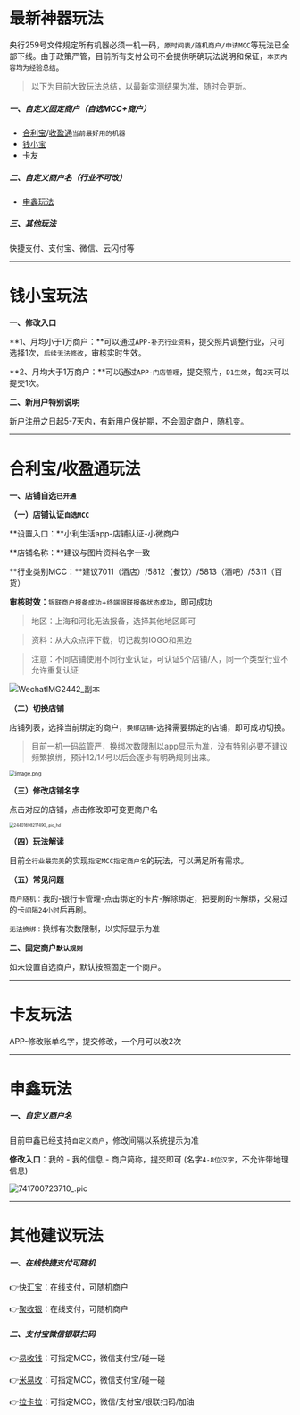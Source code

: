 # 最新神器玩法

央行259号文件规定所有机器必须一机一码，`原时间表/随机商户/申请MCC`等玩法已全部下线。由于政策严管，目前所有支付公司不会提供明确玩法说明和保证，`本页内容均为经验总结`。

> 以下为目前大致玩法总结，以最新实测结果为准，随时会更新。

##### 一、自定义固定商户（自选MCC+商户）

- [合利宝](tool/hlb.md)/[收盈通](tool/hlbsyt.md)`当前最好用的机器`
- [钱小宝](tool/qxb.md)
- [卡友](tool/kyks.md)

##### 二、自定义商户名（行业不可改）

- [申鑫玩法](tool/sx.md)

##### 三、其他玩法

快捷支付、支付宝、微信、云闪付等



---

# 钱小宝玩法

**一、修改入口**

**1、月均小于1万商户：**可以通过`APP-补充行业资料`，提交照片调整行业，只可选择1次，`后续无法修改`，审核实时生效。

**2、月均大于1万商户：**可以通过`APP-门店管理`，提交照片，`D1生效`，每`2天`可以提交1次。

**二、新用户特别说明**

新户注册之日起5-7天内，有新用户保护期，不会固定商户，随机变。



---

# 合利宝/收盈通玩法

**一、店铺自选`已开通`**

**（一）店铺认证`自选MCC`**

**设置入口：**小利生活app-店铺认证-小微商户

**店铺名称：**建议与图片资料名字一致

**行业类别MCC：**建议7011（酒店）/5812（餐饮）/5813（酒吧）/5311（百货）

**审核时效：**`银联商户报备成功`+`终端银联报备状态成功`，即可成功

> 地区：上海和河北无法报备，选择其他地区即可

> 资料：从大众点评下载，切记裁剪lOGO和黑边

> 注意：不同店铺使用不同行业认证，可认证` 5 `个店铺/人，同一个类型行业不允许重复认证

![WechatIMG2442_副本](https://wiki.zjkmkj.com/media/202311231550955.jpeg)

**（二）切换店铺**

店铺列表，选择当前绑定的商户，`换绑店铺`-选择需要绑定的店铺，即可成功切换。

> 目前一机一码监管严，换绑次数限制以app显示为准，没有特别必要不建议频繁换绑，预计12/14号以后会逐步有明确规则出来。

<img src="https://wiki.zjkmkj.com/media/202311231550987.png" alt="image.png" style="zoom: 67%;" />

**（三）修改店铺名字**

点击对应的店铺，点击修改即可变更商户名

<img src="https://wiki.zjkmkj.com/media/202311231550002.png" alt="24401698217490_.pic_hd" style="zoom: 50%;" />

**（四）玩法解读**

目前`全行业最完美`的实现`指定MCC指定商户名`的玩法，可以满足所有需求。

**（五）常见问题**

`商户随机：`我的-银行卡管理-点击绑定的卡片-解除绑定，把要刷的卡解绑，交易过的卡`间隔24小时`后再刷。

`无法换绑：`换绑有次数限制，以实际显示为准

**二、固定商户`默认规则`**

如未设置自选商户，默认按照固定一个商户。



---



# 卡友玩法



APP-修改账单名字，提交修改，一个月可以改2次



----

# 申鑫玩法 



##### 一、自定义商户名

目前申鑫已经支持`自定义商户`，修改间隔以系统提示为准

**修改入口**：我的 - 我的信息 - 商户简称，提交即可 (名字`4-8位汉字`，不允许带地理信息)

![741700723710_.pic](https://wiki.zjkmkj.com/media/202311231613170.jpeg)

---

# 其他建议玩法

##### 一、在线快捷支付可随机

👉[快汇宝](https://wiki.zjkmkj.com/#/tool/khb )：在线支付，可随机商户

👉[聚收银](https://wiki.zjkmkj.com/#/tool/jsy])：在线支付，可随机商户

##### 二、支付宝微信银联扫码

👉[易收钱](https://wiki.zjkmkj.com/#/tool/ysq)：可指定MCC，微信支付宝/碰一碰

👉[米易收](https://wiki.zjkmkj.com/#/tool/mys)：可指定MCC，微信支付宝/碰一碰

👉[拉卡拉](https://wiki.zjkmkj.com/#/tool/lkl)：可指定MCC，微信/支付宝/银联扫码/加油

